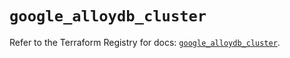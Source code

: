 # `google_alloydb_cluster`

Refer to the Terraform Registry for docs: [`google_alloydb_cluster`](https://registry.terraform.io/providers/hashicorp/google/6.49.3/docs/resources/alloydb_cluster).
